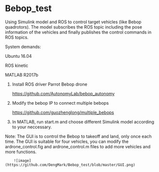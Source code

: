 # Bebop_test
Using Simulink model and ROS to control target vehicles (like Bebop quadrotors). The model subscribes the ROS topic including the pose information of the vehicles and finally publishes the control commands in ROS topics. 

System demands:

  Ubuntu 16.04
  
  ROS kinetic
 
  MATLAB R2017b
  
1. Install ROS driver  Parrot Bebop drone 
   
   https://github.com/AutonomyLab/bebop_autonomy
   
2. Modify the bebop IP to connect multiple bebops

   https://github.com/guozhenglong/multiple_bebops

3. In MATLAB, run start.m and choose different Simulink model according to your neccessary.

Note: The GUI is to control the Bebop to takeoff and land, only once each time. The GUI is suitable for four vehicles, you can modify the ardrone_control.fig and ardrone_control.m files to add more vehicles and more functions.

        ![image](https://github.com/DengMark/Bebop_test/blob/master/GUI.png)  
      
      
